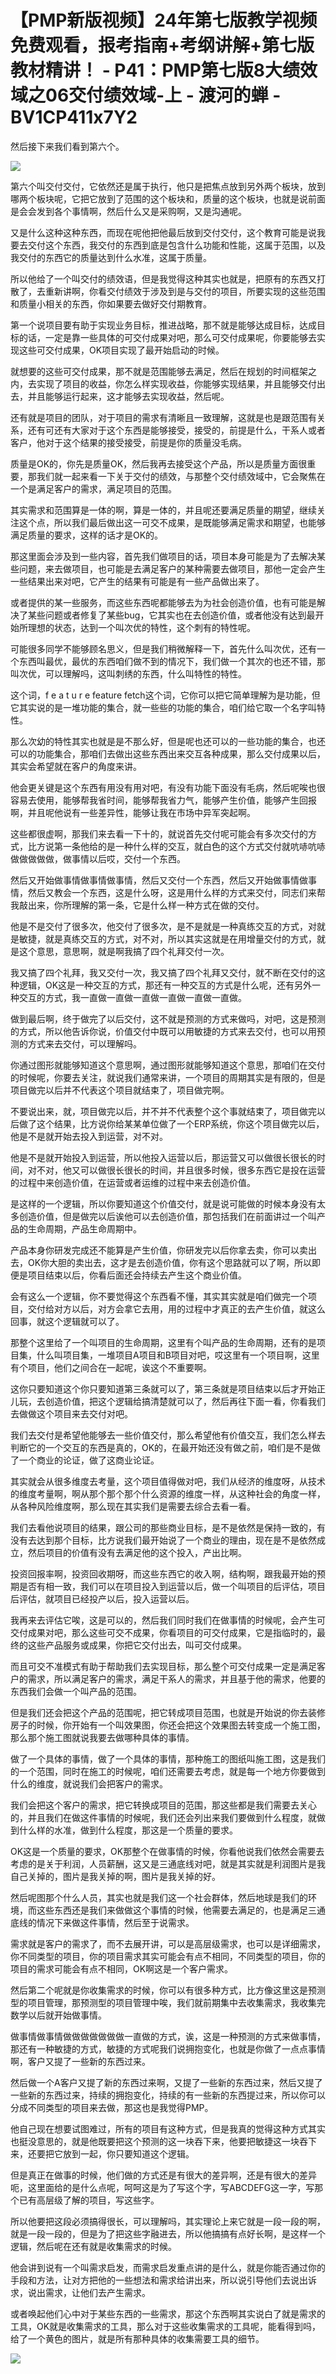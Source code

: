 # 【PMP新版视频】24年第七版教学视频免费观看，报考指南+考纲讲解+第七版教材精讲！ - P41：PMP第七版8大绩效域之06交付绩效域-上 - 渡河的蝉 - BV1CP411x7Y2

然后接下来我们看到第六个。

![](img/ae36ba3445c76e6428ce3e49d1efa647_1.png)

第六个叫交付交付，它依然还是属于执行，他只是把焦点放到另外两个板块，放到哪两个板块呢，它把它放到了范围的这个板块和，质量的这个板块，也就是说前面是会会发到各个事情啊，然后什么又是采购啊，又是沟通呢。

又是什么这种这种东西，而现在呢他把他最后放到交付交付，这个教育可能是说我要去交付这个东西，我交付的东西到底是包含什么功能和性能，这属于范围，以及我交付的东西它的质量达到什么水准，这属于质量。

所以他给了一个叫交付的绩效语，但是我觉得这种其实也就是，把原有的东西又打散了，去重新讲啊，你看交付绩效于涉及到是与交付的项目，所要实现的这些范围和质量小相关的东西，你如果要去做好交付期教育。

第一个说项目要有助于实现业务目标，推进战略，那不就是能够达成目标，达成目标的话，一定是靠一些具体的可交付成果对吧，那么可交付成果呢，你要能够去实现这些可交付成果，OK项目实现了最开始启动的时候。

就想要的这些可交付成果，那不就是范围能够去满足，然后在规划的时间框架之内，去实现了项目的收益，你怎么样实现收益，你能够实现结果，并且能够交付出去，并且能够运行起来，这才能够去实现收益，然后呢。

还有就是项目的团队，对于项目的需求有清晰且一致理解，这就是也是跟范围有关系，还有可还有大家对于这个东西是能够接受，接受的，前提是什么，干系人或者客户，他对于这个结果的接受接受，前提是你的质量没毛病。

质量是OK的，你先是质量OK，然后我再去接受这个产品，所以是质量方面很重要，那我们就一起来看一下关于交付的绩效，与那整个交付绩效域中，它会聚焦在一个是满足客户的需求，满足项目的范围。

其实需求和范围算是一体的啊，算是一体的，并且呢还要满足质量的期望，继续关注这个点，所以我们最后做出这一可交不成果，是既能够满足需求和期望，也能够满足质量的要求，这样的话才是OK的。

那这里面会涉及到一些内容，首先我们做项目的话，项目本身可能是为了去解决某些问题，来去做项目，也可能是去满足客户的某种需要去做项目，那他一定会产生一些结果出来对吧，它产生的结果有可能是有一些产品做出来了。

或者提供的某一些服务，而这些东西呢都能够去为为社会创造价值，也有可能是解决了某些问题或者修复了某些bug，它其实也在去创造价值，或者他没有达到最开始所理想的状态，达到一个叫次优的特性，这个刺有的特性呢。

可能很多同学不能够顾名思义，但是我们稍微解释一下，首先什么叫次优，还有一个东西叫最优，最优的东西咱们做不到的情况下，我们做一个其次的也还不错，那叫次优，可以理解吗，这叫刺绣的东西，什么叫特性的特性。

这个词，f e a t u r e feature fetch这个词，它你可以把它简单理解为是功能，但它其实说的是一堆功能的集合，就一些些的功能的集合，咱们给它取一个名字叫特性。

那么次幼的特性其实也就是是不那么好，但是呢也还可以的一些功能的集合，也还可以的功能集合，那咱们去做出这些东西出来交互各种成果，那么交付成果以后，其实会希望就在客户的角度来讲。

他会更关键是这个东西有用没有用对吧，有没有功能下面没有毛病，然后呢唉也很容易去使用，能够帮我省时间，能够帮我省力气，能够产生价值，能够产生回报啊，并且呢他说有一些差异性，能够让我在市场中异军突起啊。

这些都很虚啊，那我们来去看一下十的，就说首先交付呢可能会有多次交付的方式，比方说第一条他给的是一种什么样的交互，就白色的这个方式交付就吭哧吭哧做做做做做，做事情以后哎，交付一个东西。

然后又开始做事情做事情做事情，然后又交付一个东西，然后又开始做事情做事情，然后又教会一个东西，这是什么呀，这是用什么样的方式来交付，同志们来帮我敲出来，你所理解的第一条，它是什么样一种方式在做的交付。

他是不是交付了很多次，他交付了很多次，是不是就是一种真练交互的方式，对就是敏捷，就是真练交互的方式，对不对，所以其实这就是在用增量交付的方式，就是这个意思，意思啊，就是啊我搞了四个礼拜交付一次。

我又搞了四个礼拜，我又交付一次，我又搞了四个礼拜又交付，就不断在交付的这种逻辑，OK这是一种交互的方式，那还有一种交互的方式是什么呢，还有另外一种交互的方式，我一直做一直做一直做一直做一直做一直做。

做到最后啊，终于做完了以后交付，这不就是预测的方式来做吗，对吧，这是预测的方式，所以他告诉你说，价值交付中既可以用敏捷的方式来去交付，也可以用预测的方式来去交付，可以理解吗。

你通过图形就能够知道这个意思啊，通过图形就能够知道这个意思，那咱们在交付的时候呢，你要去关注，就说我们通常来讲，一个项目的周期其实是有限的，但是项目做完以后并不代表这个项目就结束了，项目做完啊。

不要说出来，就，项目做完以后，并不并不代表整个这个事就结束了，项目做完以后做了这个结果，比方说你给某某单位做了一个ERP系统，你这个项目做完以后，他是不是就开始去投入到运营，对不对。

他是不是就开始投入到运营，所以他投入运营以后，那运营又可以做很长很长的时间，对不对，他又可以做很长很长的时间，并且很多时候，很多东西它是投在运营的过程中来创造价值，在运营或者运维的过程中来去创造价值。

是这样的一个逻辑，所以你要知道这个价值交付，就是说可能做的时候本身没有太多创造价值，但是做完以后诶他可以去创造价值，那包括我们在前面讲过一个叫产品的生命周期，产品生命周期中。

产品本身你研发完成还不能算是产生价值，你研发完以后你拿去卖，你可以卖出去，OK你大胆的卖出去，这才是去创造价值，你有这个思路就可以了啊，所以即便是项目结束以后，你看后面还会持续去产生这个商业价值。

会有这么一个逻辑，你不要觉得这个东西看不懂，其实其实就是咱们做完一个项目，交付给对方以后，对方会拿它去用，用的过程中才真正的去产生价值，就这么回事，就这个逻辑就可以了。

那整个这里给了一个叫项目的生命周期，这里有个叫产品的生命周期，还有的是项目集，什么叫项目集，一堆项目A项目和B项目对吧，哎这里有一个项目啊，这里有个项目，他们之间合在一起呢，诶这个不重要啊。

这你只要知道这个你只要知道第三条就可以了，第三条就是项目结束以后才开始正儿玩，去创造价值，把这个逻辑给搞清楚就可以了，然后再往下面一看，你看我们去做做这个项目来去交付对吧。

我们去交付是希望他能够去一些价值交付，那么希望他有价值交互，我们怎么样去判断它的一个交互的东西是真的，OK的，在最开始还没有做之前，咱们是不是做了一个商业的论证，做了这商业论证。

其实就会从很多维度去考量，这个项目值得做对吧，我们从经济的维度呀，从技术的维度考量啊，啊从那个那个那个什么资源的维度一样，从这种社会的角度一样，从各种风险维度啊，那么现在其实我们是需要去综合去看一看。

我们去看他说项目的结果，跟公司的那些商业目标，是不是依然是保持一致的，有没有去达到那个目标，比方说我们最开始说了一个商业的理由，现在是不是依然成立，然后项目的价值有没有去满足他的这个投入，产出比啊。

投资回报率啊，投资回收期呀，而这些东西它的收入啊，结构啊，跟我最开始的预期是否有相一致，我们可以在项目投入到运营以后，做一个叫项目的后评估，项目后评估，就项目已经投产以后，投入运营以后。

我再来去评估它唉，这是可以的，然后我们同时我们在做事情的时候呢，会产生可交付成果对吧，那么这些可交不成果，你看项目的可交付成果，它是指临时的，最终的这些产品服务或成果，你把它交付出去，叫可交付成果。

而且可交不准模式有助于帮助我们去实现目标，那么整个可交付成果一定是满足客户的需求，所以满足客户的需求，满足干系人的需求，并且基于他的需求，他要的东西我们会做一个叫产品的范围。

但是我们还会把这个产品的范围呢，把它转成项目范围，也就是开始说的你去装修房子的时候，你开始有一个叫效果图，你还会把这个效果图去转变成一个施工图，那么那个施工图就说我要去做哪种具体的事情。

做了一个具体的事情，做了一个具体的事情，那种施工的图纸叫施工图，这是我们的一个范围，同时在施工的时候呢，咱们还需要去考虑，就是每一个地方你要做到什么的维度，就说我们会把客户的需求。

我们会把这个客户的需求，把它转换成项目的范围，那这些都是我们需要去关心的，并且我们在做这件事情的时候呢，我们还会列出来我们要做到什么程度，就做到什么样的水准，做到什么程度，那这是一个质量的要求。

OK这是一个质量的要求，OK那整个在做事情的时候，你看他说我们依然会需要去考虑的是关于利润，人员薪酬，这又是三通底线对吧，就是其实就是利润图片是我自己关掉的，图片是我关掉的啊，图片是我关掉的好。

然后呢图那个什么人员，其实也就是我们这一个社会群体，然后地球是我们的环境，而这些东西还是我们来做做这个事情的时候，他需要去满足的，也是满足三通底线的情况下来做这件事情，然后至于说需求。

需求就是客户的需求了，而不去展开讲，可以是高层级需求，也可以是详细需求，你不同类型的项目，你的项目需求其实可能会有点不相同，不同类型的项目，你的项目的需求可能会有点不相同，OK啊这是一个客户需求。

然后第二个呢就是你收集需求的时候，你可以有很多种方式，比方像这里这是预测型的项目管理，那预测型的项目管理中唉，我们就前期集中去收集需求，我收集完数学以后就开始做事情。

做事情做事情做做做做做做做一直做的方式，诶，这是一种预测的方式来做事情，那还有一种敏捷的方式，敏捷的方式呢我们说拥抱变化，也就是你做了一点点事情啊，客户又提了一些新的东西过来。

然后做一个A客户又提了新的东西过来啊，又提了一些新的东西过来，然后又提了一些新的东西过来，持续的拥抱变化，持续的有一些新的东西提过来，所以你可以分成不同类型的项目来去做，那这也是我觉得PMP。

他自己现在想要试图难过，所有的项目有这种方式，但是我真的觉得这种方式其实也挺没意思的，就是他既要把这个预测的这一块吞下来，他要把敏捷这一块吞下来，还要把它放到一起，你只要知道这个逻辑。

但是真正在做事的时候，他们做的方式还是有很大的差异啊，还是有很大的差异呃，这里面给的是什么点呢，呵呵这是为了写这个字，写ABCDEFG这一字，写那个已有高层级了解的项目，写这些字。

所以他要把这段必须搞得很长，可以理解吗，其实理论上来它就是一段一段的啊，就是一段一段的，但是为了把这些字融进去，所以他搞搞有点好长啊，是这样一个逻辑，然后呢在还有就是收集需求的时候。

他会讲到说有一个叫需求启发，而需求启发重点讲的是什么，就是你能否通过你的手段和方法，让对方把他的一些想法和需求给讲出来，所以说引导他们去说出诉求，说出需求，让他们去产生需求。

或者唤起他们心中对于某些东西的一些需求，那这个东西啊其实说白了就是需求的工具，OK就是收集需求的工具，那么对于这些收集需求的工具呢，能看得到吗，给了一个黄色的图片，就是所有那种具体的收集需要工具的细节。



![](img/ae36ba3445c76e6428ce3e49d1efa647_3.png)